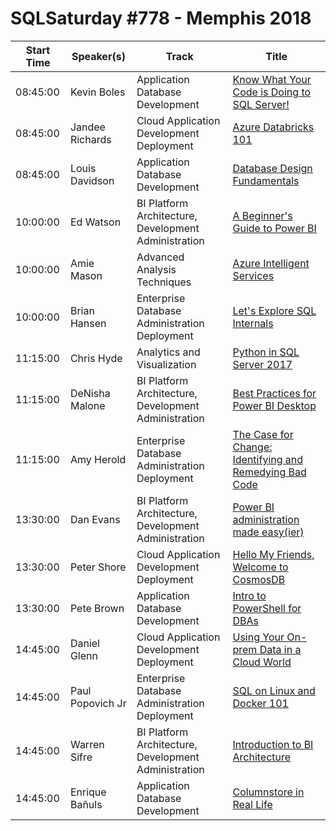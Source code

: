 # SQLSaturday #778 - Memphis 2018
Start Time|Speaker(s)|Track|Title
---|---|---|---
08:45:00|Kevin Boles|Application  Database Development|[Know What Your Code is Doing to SQL Server!](80240.md)
08:45:00|Jandee Richards|Cloud Application Development  Deployment|[Azure Databricks 101](84499.md)
08:45:00|Louis Davidson|Application  Database Development|[Database Design Fundamentals](85121.md)
10:00:00|Ed Watson|BI Platform Architecture, Development  Administration|[A Beginner's Guide to Power BI](80136.md)
10:00:00|Amie Mason|Advanced Analysis Techniques|[Azure Intelligent Services](84482.md)
10:00:00|Brian Hansen|Enterprise Database Administration  Deployment|[Let's Explore SQL Internals](84849.md)
11:15:00|Chris Hyde|Analytics and Visualization|[Python in SQL Server 2017](84049.md)
11:15:00|DeNisha Malone|BI Platform Architecture, Development  Administration|[Best Practices for Power BI Desktop](84220.md)
11:15:00|Amy Herold|Enterprise Database Administration  Deployment|[The Case for Change: Identifying and Remedying Bad Code](84660.md)
13:30:00|Dan Evans|BI Platform Architecture, Development  Administration|[Power BI administration made easy(ier)](80369.md)
13:30:00|Peter Shore|Cloud Application Development  Deployment|[Hello My Friends, Welcome to CosmosDB](80793.md)
13:30:00|Pete Brown|Application  Database Development|[Intro to PowerShell for DBAs](85267.md)
14:45:00|Daniel Glenn|Cloud Application Development  Deployment|[Using Your On-prem Data in a Cloud World](80137.md)
14:45:00|Paul Popovich Jr|Enterprise Database Administration  Deployment|[SQL on Linux and Docker 101](80366.md)
14:45:00|Warren Sifre|BI Platform Architecture, Development  Administration|[Introduction to BI Architecture](82481.md)
14:45:00|Enrique Bañuls|Application  Database Development|[Columnstore in Real Life](86359.md)
